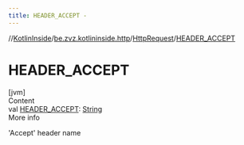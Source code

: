 ```yaml
---
title: HEADER_ACCEPT -
---
```

//[KotlinInside](../../index.md)/[be.zvz.kotlininside.http](../index.md)/[HttpRequest](index.md)/[HEADER_ACCEPT](-h-e-a-d-e-r_-a-c-c-e-p-t.md)



# HEADER_ACCEPT  
[jvm]  
Content  
val [HEADER_ACCEPT](-h-e-a-d-e-r_-a-c-c-e-p-t.md): [String](https://docs.oracle.com/javase/7/docs/api/java/lang/String.html)  
More info  


'Accept' header name

  



